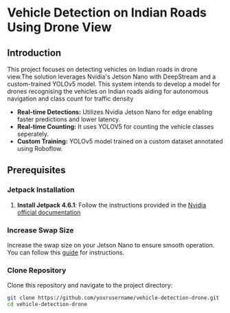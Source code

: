 
# Vehicle Detection on Indian Roads Using Drone View 

## Introduction
This project focuses on detecting vehicles on Indian roads in drone view.The solution leverages Nvidia's Jetson Nano with DeepStream and a custom-trained YOLOv5 model. 
This system intends to develop a model for drones recognising the vehicles on Indian roads aiding for autonomous navigation and class count for traffic density
- **Real-time Detections:** Utilizes Nvidia Jetson Nano for edge enabling faster predictions and lower latency.
- **Real-time Counting:** It uses YOLOV5 for counting the vehicle classes seperately.
- **Custom Training:** YOLOv5 model trained on a custom dataset annotated using Roboflow.

## Prerequisites

### Jetpack Installation
1. **Install Jetpack 4.6.1**:
   Follow the instructions provided in the [Nvidia official documentation](https://developer.nvidia.com/embedded/learn/get-started-jetson-nano-devkit)

### Increase Swap Size
Increase the swap size on your Jetson Nano to ensure smooth operation. You can follow this [guide]([https://www.youtube.com/watch?v=7n9RgLE6uqU](https://www.forecr.io/blogs/programming/how-to-increase-swap-space-on-jetson-modules)) for instructions.

### Clone Repository
Clone this repository and navigate to the project directory:
```bash
git clone https://github.com/yourusername/vehicle-detection-drone.git
cd vehicle-detection-drone
